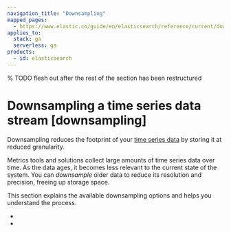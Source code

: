 ```yaml
---
navigation_title: "Downsampling"
mapped_pages:
  - https://www.elastic.co/guide/en/elasticsearch/reference/current/downsampling.html
applies_to:
  stack: ga
  serverless: ga
products:
  - id: elasticsearch
---
```

% TODO flesh out after the rest of the section has been restructured

# Downsampling a time series data stream [downsampling]

Downsampling reduces the footprint of your [time series data](time-series-data-stream-tsds.md) by storing it at reduced granularity.

Metrics tools and solutions collect large amounts of time series data over time. As the data ages, it becomes less relevant to the current state of the system. You can _downsample_ older data to reduce its resolution and precision, freeing up storage space.

This section explains the available downsampling options and helps you understand the process.

* [](downsampling-concepts.md)
* [](run-downsampling.md)
